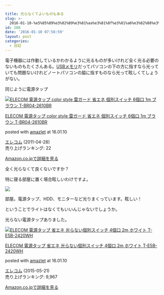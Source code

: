 ```yaml
---

title: 光らなくてよいものもある
slug: >-
  2016-01-10-%e5%85%89%e3%82%89%e3%81%aa%e3%81%8f%e3%81%a6%e3%82%88%e3%81%84%e3%82%82%e3%81%ae%e3%82%82%e3%81%82%e3%82%8b
id: 208
date: '2016-01-10 07:58:59'
layout: post
categories:
  - 日記
---
```


電子機器には作動しているかわかるように光るものが多いけれど全く光る必要のないものもたくさんある。[USBメモリ](http://d.hatena.ne.jp/keyword/USB%A5%E1%A5%E2%A5%EA)だってパソコンの下の方に指すなら光っていても問題ないけれどノートパソコンの脇に指すものなら光って眩しくてしょうがない。

同じように電源タップ



[![ELECOM 電源タップ color style 雷ガード 省エネ 個別スイッチ 6個口 1m ブラウン T-BR04-2610BR](https://cdn-ak.f.st-hatena.com/images/fotolife/p/peipeipe/20190702/20190702230708.jpg)](http://www.amazon.co.jp/exec/obidos/ASIN/B004WYIXHW/peipeipe-22/ref=nosim/)



[ELECOM 電源タップ color style 雷ガード 省エネ 個別スイッチ 6個口 1m ブラウン T-BR04-2610BR](http://www.amazon.co.jp/exec/obidos/ASIN/B004WYIXHW/peipeipe-22/ref=nosim/)

posted with [amazlet](http://www.amazlet.com/ "amazlet") at 16.01.10



[エレコム](http://d.hatena.ne.jp/keyword/%A5%A8%A5%EC%A5%B3%A5%E0) (2011-04-28)  
売り上げランキング: 22  




[Amazon.co.jpで詳細を見る](http://www.amazon.co.jp/exec/obidos/ASIN/B004WYIXHW/peipeipe-22/ref=nosim/)







全く光らなくて良くないですか？

特に寝る部屋に置く場合眩しいわけですよ。

![](https://cdn-ak.f.st-hatena.com/images/fotolife/p/peipeipe/20190630/20190630171453.jpg)

部屋。電源タップ、HDD、モニターなど光りまくっています。眩しい！

ということでライトはなくてもいいんじゃないでしょうか。

光らない電源タップありました。



[![ELECOM 電源タップ 省エネ 光らない個別スイッチ 4個口 2m ホワイト T-E5B-2420WH](https://cdn-ak.f.st-hatena.com/images/fotolife/p/peipeipe/20190702/20190702230605.jpg)](http://www.amazon.co.jp/exec/obidos/ASIN/B00XXOX91W/peipeipe-22/ref=nosim/)



[ELECOM 電源タップ 省エネ 光らない個別スイッチ 4個口 2m ホワイト T-E5B-2420WH](http://www.amazon.co.jp/exec/obidos/ASIN/B00XXOX91W/peipeipe-22/ref=nosim/)

posted with [amazlet](http://www.amazlet.com/ "amazlet") at 16.01.10



[エレコム](http://d.hatena.ne.jp/keyword/%A5%A8%A5%EC%A5%B3%A5%E0) (2015-05-21)  
売り上げランキング: 9,967  




[Amazon.co.jpで詳細を見る](http://www.amazon.co.jp/exec/obidos/ASIN/B00XXOX91W/peipeipe-22/ref=nosim/)





